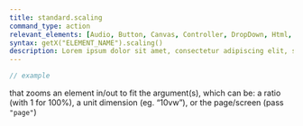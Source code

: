 ```yaml
---
title: standard.scaling
command_type: action
relevant_elements: [Audio, Button, Canvas, Controller, DropDown, Html, Image, MediaRecorder, Scale, Text, TextInput, Tooltip, Video, Youtube]
syntax: getX("ELEMENT_NAME").scaling()
description: Lorem ipsum dolor sit amet, consectetur adipiscing elit, sed do eiusmod tempor incididunt ut labore et dolore magna aliqua. Ut enim ad minim veniam, quis nostrud exercitation ullamco laboris nisi ut aliquip ex ea commodo consequat.
---
```


```javascript
// example
```

that zooms an element in/out to fit the argument(s), which can be: a ratio (with 1 for 100%), a unit dimension (eg. “10vw”), or the page/screen (pass `"page"`)
